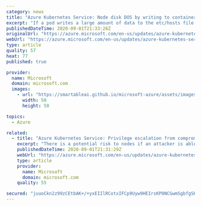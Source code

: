 ```yaml
---
category: news
title: "Azure Kubernetes Service: Node disk DOS by writing to container /etc/hosts (CVE-2020-8557)"
excerpt: "If a pod writes a large amount of data to the etc/hosts file within Azure Kubernetes Service, it can potentially cause the node to fail. "
publishedDateTime: 2020-09-01T21:33:26Z
originalUrl: "https://azure.microsoft.com/en-us/updates/azure-kubernetes-service-node-disk-dos-by-writing-to-container-etchosts-cve20208557/"
webUrl: "https://azure.microsoft.com/en-us/updates/azure-kubernetes-service-node-disk-dos-by-writing-to-container-etchosts-cve20208557/"
type: article
quality: 57
heat: 77
published: true

provider:
  name: Microsoft
  domain: microsoft.com
  images:
    - url: "https://smartableai.github.io/microsoft-azure/assets/images/organizations/microsoft.com-50x50.jpg"
      width: 50
      height: 50

topics:
  - Azure

related:
  - title: "Azure Kubernetes Service: Privilege escalation from compromised node to cluster (CVE-2020-8559)"
    excerpt: "There is a potential risk to nodes if an attacker is able to intercept certain requests to the Kubelet.  See if you're vulnerable and how to mitigate."
    publishedDateTime: 2020-09-01T21:31:29Z
    webUrl: "https://azure.microsoft.com/en-us/updates/azure-kubernetes-service-privilege-escalation-from-compromised-node-to-cluster-cve20208559/"
    type: article
    provider:
      name: Microsoft
      domain: microsoft.com
    quality: 55

secured: "juuoCkn2z99zCEtbAK+/+yxEIIlRCotxIFCp9Uyw9HEIrsKP0NCGwmSgbfgSKe2RXg9MN1tu1Ofm1LfLx7BZ5uTEKa8muZc7pjDgBV2hK0+WPaln/VYqjIGCNqNEbHpbNf2b/AfhJHOYvyC6+jiWD9MxrHco88FevzelvfaaE+55HLqZkOxIGGDwv/1ayxNsA93E/wGShgtGlqux2+9261hWFPznW4/WwljraeePzo3syy6xC6ig5rNrSzf+cACzoMfpedX/l+4CwQ9QObcOND2g1lBXacWWetvHfeUGfVOOPf3r0I8Y9zwjQgxRbjoprmSRPNMpY+GnKUoDKW1Wqx1ZdX24al4KiO1MboSIzv0=;Sw+qUaQD6kAVKGJ/1N3LyA=="
---
```


